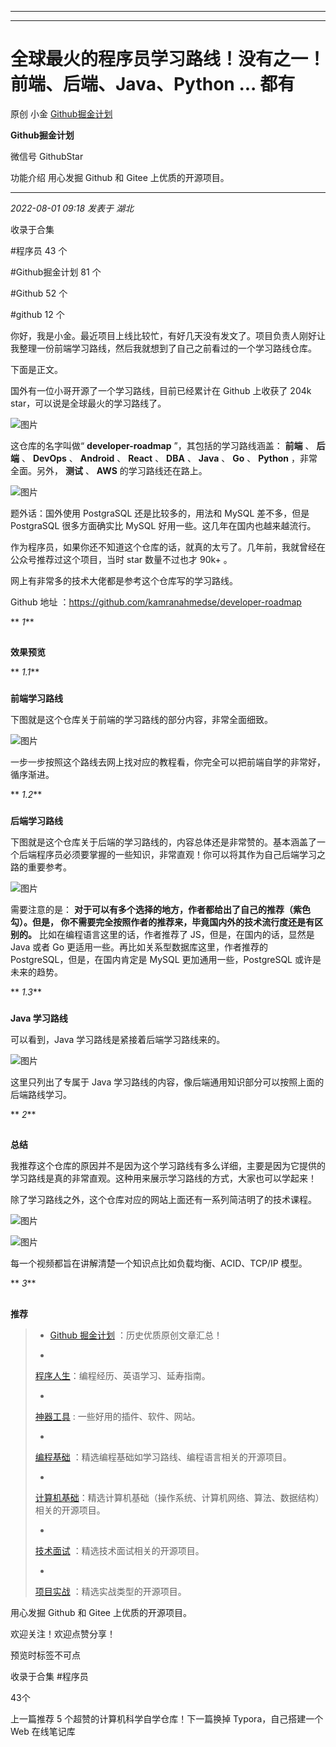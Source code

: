 ----------------------------------------
----------------------------------------
#  全球最火的程序员学习路线！没有之一！前端、后端、Java、Python ... 都有

原创 小金  [ Github掘金计划 ](javascript:void\(0\);)

**Github掘金计划** ![]()

微信号 GithubStar

功能介绍 用心发掘 Github 和 Gitee 上优质的开源项目。

____

_2022-08-01 09:18_ _发表于 湖北_

收录于合集

#程序员 43 个

#Github掘金计划 81 个

#Github 52 个

#github 12 个

你好，我是小金。最近项目上线比较忙，有好几天没有发文了。项目负责人刚好让我整理一份前端学习路线，然后我就想到了自己之前看过的一个学习路线仓库。

下面是正文。

国外有一位小哥开源了一个学习路线，目前已经累计在 Github 上收获了 204k star，可以说是全球最火的学习路线了。

![图片](https://mmbiz.qpic.cn/mmbiz_png/BcyAypujBVYf1C5ChWJq4R743Pz6SIia6YyjXkWOib7F7tia1icorI90PGVNnhIWPm345v0knnElMNEOOmBk6AiajAg/640?wx_fmt=png&wxfrom=5&wx_lazy=1&wx_co=1)

这仓库的名字叫做“ **developer-roadmap** ”，其包括的学习路线涵盖： **前端** 、 **后端** 、 **DevOps** 、
**Android** 、 **React** 、 **DBA** 、 **Java** 、 **Go** 、 **Python** ，非常全面。另外，
**测试** 、 **AWS** 的学习路线还在路上。

![图片](https://mmbiz.qpic.cn/mmbiz_png/BcyAypujBVYf1C5ChWJq4R743Pz6SIia6wibAgqWsDPBV0BA7KsSBGLVmKfGMyGOZazPTiaNdsAgfib6T89Elm8avA/640?wx_fmt=png)

题外话：国外使用 PostgraSQL 还是比较多的，用法和 MySQL 差不多，但是 PostgraSQL 很多方面确实比 MySQL
好用一些。这几年在国内也越来越流行。

  

作为程序员，如果你还不知道这个仓库的话，就真的太亏了。几年前，我就曾经在公众号推荐过这个项目，当时 star 数量不过也才 90k+ 。

网上有非常多的技术大佬都是参考这个仓库写的学习路线。

Github 地址 ：https://github.com/kamranahmedse/developer-roadmap

 ** _1_**

  

##

**效果预览**

 ** _1.1_**

  

###

****前端学习路线****

下图就是这个仓库关于前端的学习路线的部分内容，非常全面细致。

![图片](https://mmbiz.qpic.cn/mmbiz_png/BcyAypujBVYf1C5ChWJq4R743Pz6SIia6e1ERgW0weVdaRAMwic88r4qEvVp1buluakVS5glyIMZuGaoPH0DOSMw/640?wx_fmt=png)

一步一步按照这个路线去网上找对应的教程看，你完全可以把前端自学的非常好，循序渐进。

 ** _1.2_**

  

###

****后端学习路线****

下图就是这个仓库关于后端的学习路线的，内容总体还是非常赞的。基本涵盖了一个后端程序员必须要掌握的一些知识，非常直观！你可以将其作为自己后端学习之路的重要参考。

![图片](https://mmbiz.qpic.cn/mmbiz_png/BcyAypujBVYf1C5ChWJq4R743Pz6SIia6juTcTdTuyOa9zztm1Ae11XCyWiae0Ihos4054yt059dvqqnUdd9FZ6w/640?wx_fmt=png)

需要注意的是： **对于可以有多个选择的地方，作者都给出了自己的推荐（紫色勾）。但是，
你不需要完全按照作者的推荐来，毕竟国内外的技术流行度还是有区别的。** 比如在编程语言这里的话，作者推荐了 JS，但是，在国内的话，显然是 Java 或者
Go 更适用一些。再比如关系型数据库这里，作者推荐的 PostgreSQL，但是，在国内肯定是 MySQL 更加通用一些，PostgreSQL
或许是未来的趋势。

 ** _1.3_**

  

###

****Java 学习路线****

可以看到，Java 学习路线是紧接着后端学习路线来的。

![图片](https://mmbiz.qpic.cn/mmbiz_png/BcyAypujBVYf1C5ChWJq4R743Pz6SIia6haaWCZqibOy40z1uWmwibClhTia2CnPI5CK2LOQsSPKW08s5fSDc4PmVQ/640?wx_fmt=png)

这里只列出了专属于 Java 学习路线的内容，像后端通用知识部分可以按照上面的后端路线学习。

 ** _2_**

  

##

**总结**

我推荐这个仓库的原因并不是因为这个学习路线有多么详细，主要是因为它提供的学习路线是真的非常直观。这种用来展示学习路线的方式，大家也可以学起来！

除了学习路线之外，这个仓库对应的网站上面还有一系列简洁明了的技术课程。

![图片](https://mmbiz.qpic.cn/mmbiz_png/BcyAypujBVYf1C5ChWJq4R743Pz6SIia6H9y8C6S6W1wK0q0ibjnL3leCOE4gJPtENcNOC0yZmFFRdcnCqZC3ib3w/640?wx_fmt=png)

![图片](https://mmbiz.qpic.cn/mmbiz_png/BcyAypujBVYf1C5ChWJq4R743Pz6SIia6eZiaibU0fsunicgBTn2pCeriaVlRxrXLrPibpmm6avkibrOGNNZjWGUlqMlw/640?wx_fmt=png)

每一个视频都旨在讲解清楚一个知识点比如负载均衡、ACID、TCP/IP 模型。

 ** _3_**

  

##

**推荐**

>   * [Github
> 掘金计划](https://mp.weixin.qq.com/mp/appmsgalbum?__biz=MzIwNDgzMzI3Mg==&action=getalbum&album_id=1571213952619954180#wechat_redirect)
> ：历史优质原创文章汇总！
>
>   *
> [程序人生](https://mp.weixin.qq.com/mp/appmsgalbum?__biz=MzIwNDgzMzI3Mg==&action=getalbum&album_id=2084343476975878144#wechat_redirect)：编程经历、英语学习、延寿指南。
>
>   *
> [神器工具](https://mp.weixin.qq.com/mp/appmsgalbum?__biz=MzIwNDgzMzI3Mg==&action=getalbum&album_id=1692140336665378820#wechat_redirect)
> : 一些好用的插件、软件、网站。
>
>   *
> [编程基础](https://mp.weixin.qq.com/mp/appmsgalbum?action=getalbum&album_id=1632585323454971905&__biz=MzIwNDgzMzI3Mg==#wechat_redirect)
> ：精选编程基础如学习路线、编程语言相关的开源项目。
>
>   *
> [计算机基础](https://mp.weixin.qq.com/mp/appmsgalbum?action=getalbum&album_id=1635325633234780161&__biz=MzIwNDgzMzI3Mg==#wechat_redirect)：精选计算机基础（操作系统、计算机网络、算法、数据结构）相关的开源项目。
>
>   *
> [技术面试](https://mp.weixin.qq.com/mp/appmsgalbum?action=getalbum&album_id=1632589980491366403&__biz=MzIwNDgzMzI3Mg==#wechat_redirect)
> ：精选技术面试相关的开源项目。
>
>   *
> [项目实战](https://mp.weixin.qq.com/mp/appmsgalbum?action=getalbum&album_id=1632590550748938241&__biz=MzIwNDgzMzI3Mg==#wechat_redirect)
> ：精选实战类型的开源项目。
>
>

用心发掘 Github 和 Gitee 上优质的开源项目。

欢迎关注！欢迎点赞分享！

预览时标签不可点

收录于合集 #程序员

43个

上一篇推荐 5 个超赞的计算机科学自学仓库！下一篇换掉 Typora，自己搭建一个 Web 在线笔记库

